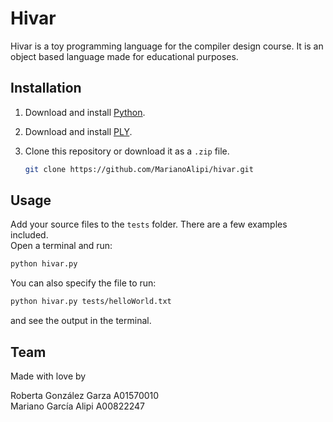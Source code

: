 # Hivar

Hivar is a toy programming language for the compiler design course. It is an object based language made for educational purposes.

## Installation

1. Download and install [Python](https://www.python.org/downloads/).  
2. Download and install [PLY](https://pypi.org/project/ply/).  
3. Clone this repository or download it as a `.zip` file.

    ```bash
    git clone https://github.com/MarianoAlipi/hivar.git
    ```

## Usage

Add your source files to the `tests` folder. There are a few examples included.  
Open a terminal and run:

```bash
python hivar.py
```

You can also specify the file to run:

```bash
python hivar.py tests/helloWorld.txt
```

and see the output in the terminal.

## Team

Made with love by

Roberta González Garza A01570010  
Mariano García Alipi A00822247
